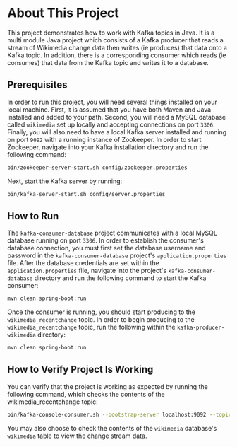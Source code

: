 # About This Project
This project demonstrates how to work with Kafka topics in Java.  It is a multi module Java project which consists of a Kafka producer that reads a stream of Wikimedia change data then writes (ie produces) that data onto a Kafka topic.  In addition, there is a corresponding consumer which reads (ie consumes) that data from the Kafka topic and writes it to a database.

## Prerequisites
In order to run this project, you will need several things installed on your local machine.  First, it is assumed that you have both Maven and Java installed and added to your path.  Second, you will need a MySQL database called `wikimedia` set up locally and accepting connections on port `3306`.  Finally, you will also need to have a local Kafka server installed and running on port `9092` with a running instance of Zookeeper.  In order to start Zookeeper, navigate into your Kafka installation directory and run the following command:
```sh
bin/zookeeper-server-start.sh config/zookeeper.properties
```
Next, start the Kafka server by running:
```sh
bin/kafka-server-start.sh config/server.properties
```

## How to Run
The `kafka-consumer-database` project communicates with a local MySQL database running on port `3306`.  In order to establish the consumer's database connection, you must first set the database username and password in the `kafka-consumer-database` project's `application.properties` file.  After the database credentials are set within the `application.properties` file, navigate into the project's `kafka-consumer-database` directory and run the following command to start the Kafka consumer:
```sh
mvn clean spring-boot:run
```
Once the consumer is running, you should start producing to the `wikimedia_recentchange` topic.  In order to begin producing to the `wikimedia_recentchange` topic, run the following within the `kafka-producer-wikimedia` directory: 
```sh
mvn clean spring-boot:run
```

## How to Verify Project Is Working
You can verify that the project is working as expected by running the following command, which checks the contents of the wikimedia_recentchange topic:
```sh
bin/kafka-console-consumer.sh --bootstrap-server localhost:9092 --topic wikimedia_recentchange
```
You may also choose to check the contents of the `wikimedia` database's `wikimedia` table to view the change stream data.